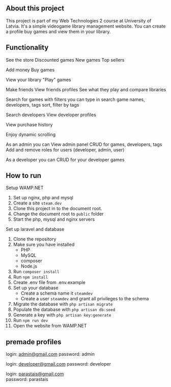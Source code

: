 ## About this project
This project is part of my Web Technologies 2 course at University of Latvia. It's a simple videogame library management website. You can create a profile buy games and view them in your library.

## Functionality

See the store
Discounted games
New games
Top sellers

Add money
Buy games

View your library
"Play" games

Make friends
View friends profiles
See what they play and compare libraries

Search for games with filters
you can type in search game names, developers, tags
sort, filter by tags

Search developers
View developer profiles

View purchase history

Enjoy dynamic scrolling

As an admin you can
View admin panel
CRUD for games, developers, tags
Add and remove roles for users (developer, admin, user)

As a developer you can
CRUD for your developer games



## How to run

Setup WAMP.NET
1. Set up nginx, php and mysql
2. Create a site `steam.dev`
3. Clone this project in to the document root.
4. Change the document root to `public` folder
5. Start the php, mysql and nginx servers

Set up laravel and database
1. Clone the repository
2. Make sure you have installed
    - PHP
    - MySQL
    - composer
    - Node.js
3. Run `composer install`
4. Run `npm install`
5. Create .env file from .env.example
6. Set up your database
    - Create a schema name it `steamdev`
    - Create a user `steamdev` and grant all privileges to the schema
7. Migrate the database with `php artisan migrate`
8. Populate the database with `php artisan db:seed`
9. Generate a key with `php artisan key:generate`
10. Run `npm run dev`
11. Open the website from WAMP.NET

## premade profiles
login: admin@gmail.com
password: admin

login: developer@gmail.com
password: developer

login: parastais@gmail.com  
password: parastais
